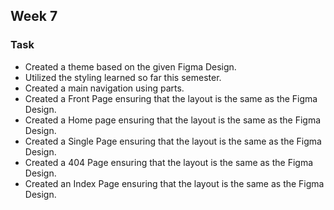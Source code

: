 ## Week 7

### Task
- Created a theme based on the given Figma Design.
- Utilized the styling learned so far this semester.
- Created a main navigation using parts.
- Created a Front Page ensuring that the layout is the same as the Figma Design.
- Created a Home page ensuring that the layout is the same as the Figma Design.
- Created a Single Page ensuring that the layout is the same as the Figma Design.
- Created a 404 Page ensuring that the layout is the same as the Figma Design.
- Created an Index Page ensuring that the layout is the same as the Figma Design.


